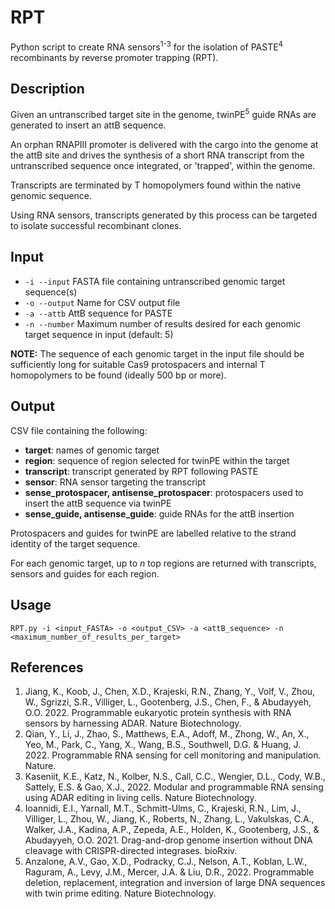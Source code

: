 # RPT
Python script to create RNA sensors<sup>1-3</sup> for the isolation of PASTE<sup>4</sup> recombinants by reverse promoter trapping (RPT).

## Description
Given an untranscribed target site in the genome, twinPE<sup>5</sup> guide RNAs are generated to insert an attB sequence.

An orphan RNAPIII promoter is delivered with the cargo into the genome at the attB site and drives the synthesis of a short RNA transcript from the untranscribed sequence once integrated, or 'trapped', within the genome. 

Transcripts are terminated by T homopolymers found within the native genomic sequence.

Using RNA sensors, transcripts generated by this process can be targeted to isolate successful recombinant clones.

## Input
- `-i --input` FASTA file containing untranscribed genomic target sequence(s)
- `-o --output` Name for CSV output file
- `-a --attb` AttB sequence for PASTE
- `-n --number` Maximum number of results desired for each genomic target sequence in input (default: 5)

**NOTE:** The sequence of each genomic target in the input file should be sufficiently long for suitable Cas9 protospacers and internal T homopolymers to be found (ideally 500 bp or more).

## Output
CSV file containing the following:
- **target**: names of genomic target
- **region**: sequence of region selected for twinPE within the target
- **transcript**: transcript generated by RPT following PASTE
- **sensor**: RNA sensor targeting the transcript
- **sense_protospacer, antisense_protospacer**: protospacers used to insert the attB sequence via twinPE
- **sense_guide, antisense_guide**: guide RNAs for the attB insertion

Protospacers and guides for twinPE are labelled relative to the strand identity of the target sequence.

For each genomic target, up to *n* top regions are returned with transcripts, sensors and guides for each region.

## Usage
`RPT.py -i <input_FASTA> -o <output_CSV> -a <attB_sequence> -n <maximum_number_of_results_per_target>`

## References
1. Jiang, K., Koob, J., Chen, X.D., Krajeski, R.N., Zhang, Y., Volf, V., Zhou, W., Sgrizzi, S.R., Villiger, L., Gootenberg, J.S., Chen, F., & Abudayyeh, O.O. 2022. Programmable eukaryotic protein synthesis with RNA sensors by harnessing ADAR. Nature Biotechnology.
2. Qian, Y., Li, J., Zhao, S., Matthews, E.A., Adoff, M., Zhong, W., An, X., Yeo, M., Park, C., Yang, X., Wang, B.S., Southwell, D.G. & Huang, J. 2022. Programmable RNA sensing for cell monitoring and manipulation. Nature.
3. Kaseniit, K.E., Katz, N., Kolber, N.S., Call, C.C., Wengier, D.L., Cody, W.B., Sattely, E.S. & Gao, X.J., 2022. Modular and programmable RNA sensing using ADAR editing in living cells. Nature Biotechnology.
4. Ioannidi, E.I., Yarnall, M.T., Schmitt-Ulms, C., Krajeski, R.N., Lim, J., Villiger, L., Zhou, W., Jiang, K., Roberts, N., Zhang, L., Vakulskas, C.A., Walker, J.A., Kadina, A.P., Zepeda, A.E., Holden, K., Gootenberg, J.S., & Abudayyeh, O.O. 2021. Drag-and-drop genome insertion without DNA cleavage with CRISPR-directed integrases. bioRxiv.
5. Anzalone, A.V., Gao, X.D., Podracky, C.J., Nelson, A.T., Koblan, L.W., Raguram, A., Levy, J.M., Mercer, J.A. & Liu, D.R., 2022. Programmable deletion, replacement, integration and inversion of large DNA sequences with twin prime editing. Nature Biotechnology.


